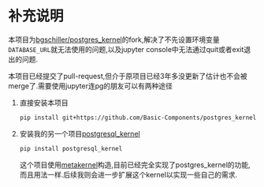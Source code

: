 # 补充说明

本项目为[bgschiller/postgres_kernel](https://github.com/bgschiller/postgres_kernel)的fork,解决了不先设置环境变量`DATABASE_URL`就无法使用的问题,以及jupyter console中无法通过quit或者exit退出的问题.

本项目已经提交了pull-request,但介于原项目已经3年多没更新了估计也不会被merge了.需要使用jupyter连pg的朋友可以有两种途径

1. 直接安装本项目
    ```bash
    pip install git+https://github.com/Basic-Components/postgres_kernel.git
    ```
2. 安装我的另一个项目[postgresql_kernel](https://github.com/Python-Tools/postgresql_kernel)

    ```bash
    pip install postgresql_kernel
    ```

    这个项目使用[metakernel](https://github.com/Calysto/metakernel)构造,目前已经完全实现了postgres_kernel的功能,而且用法一样.后续我则会进一步扩展这个kernel以实现一些自己的需求.